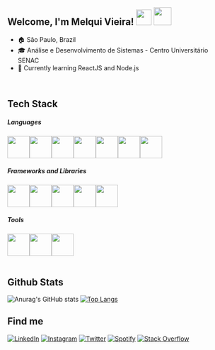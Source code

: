 

## Welcome, I'm Melqui Vieira! <img src="https://emojis.slackmojis.com/emojis/images/1615425105/19530/ugly_code.gif?1615425105" width="35px" /> <!--<img src="https://emojis.slackmojis.com/emojis/images/1617826989/28273/typing.gif?1617826989" width="40px" /> --> <img src="https://emojis.slackmojis.com/emojis/images/1643514841/8541/computercat.gif?1643514841" width="40px" />


- 🏠 São Paulo, Brazil<br>
- 🎓 Análise e Desenvolvimento de Sistemas - Centro Universitário SENAC<br>
- 🌱 Currently learning ReactJS and Node.js<br>
<br>

## Tech Stack

##### Languages

<div style="display: flex">
  <img src="https://cdn.jsdelivr.net/gh/devicons/devicon/icons/javascript/javascript-original.svg" width="50px" />
  <img src="https://cdn.jsdelivr.net/gh/devicons/devicon/icons/typescript/typescript-original.svg" width="50px" />
  <img src="https://cdn.jsdelivr.net/gh/devicons/devicon/icons/java/java-original.svg" width="50px" />
  <img src="https://cdn.jsdelivr.net/gh/devicons/devicon/icons/html5/html5-plain.svg"  width="50px"/>
  <img src="https://cdn.jsdelivr.net/gh/devicons/devicon/icons/css3/css3-plain.svg" width="50px"/>
  <img src="https://cdn.jsdelivr.net/gh/devicons/devicon/icons/postgresql/postgresql-original.svg" width="50px"/>
  <img src="https://cdn.jsdelivr.net/gh/devicons/devicon/icons/mysql/mysql-plain-wordmark.svg" width="50px" />
  
  <!--<img src="https://cdn.jsdelivr.net/gh/devicons/devicon/icons/mongodb/mongodb-plain-wordmark.svg" width="50px" />  -->
</div>

##### Frameworks and Libraries
<div style="display: flex">
  <img src="https://cdn.jsdelivr.net/gh/devicons/devicon/icons/jquery/jquery-original-wordmark.svg" width="50px" />
  <img src="https://cdn.jsdelivr.net/gh/devicons/devicon/icons/react/react-original.svg" width="50px" />
  <img src="https://cdn.jsdelivr.net/gh/devicons/devicon/icons/nodejs/nodejs-original.svg"  width="50px" />
  <img src="https://cdn.jsdelivr.net/gh/devicons/devicon/icons/bootstrap/bootstrap-original.svg" width="50px" />
  <img src="https://cdn.jsdelivr.net/gh/devicons/devicon/icons/spring/spring-original-wordmark.svg" width="50px"/>
</div>

##### Tools

<div style="display: flex">
  <img src="https://cdn.jsdelivr.net/gh/devicons/devicon/icons/vscode/vscode-original.svg" width="50px" />
  <img src="https://cdn.jsdelivr.net/gh/devicons/devicon/icons/git/git-original.svg" width="50px" />
  <img src="https://cdn.jsdelivr.net/gh/devicons/devicon/icons/linux/linux-original.svg" width="50px"/>
  <!--
  <img src="https://cdn.jsdelivr.net/gh/devicons/devicon/icons/figma/figma-original.svg" width="50px" />
  <img src="https://cdn.jsdelivr.net/gh/devicons/devicon/icons/illustrator/illustrator-plain.svg" width="50px" />-->
</div>
<br>


## Github Stats

![Anurag's GitHub stats](https://github-readme-stats.vercel.app/api?username=melquiv&count_private=true)
[![Top Langs](https://github-readme-stats.vercel.app/api/top-langs/?username=melquiv&count_private=true)](https://github.com/melquiv/github-readme-stats)
<br>


## Find me
<a href="https://www.linkedin.com/in/ms-vieira" target="_blank"><img src="https://img.shields.io/badge/LinkedIn-%230072b1.svg?&style=flat-square&logo=linkedin&logoColor=white" alt="LinkedIn"></a>
<a href="https://instagram.com/up.melquk" target="_blank"><img src="https://img.shields.io/badge/Instagram-%23E4505F.svg?&style=flat-square&logo=instagram&logoColor=white" alt="Instagram"></a>
<a href="#" target="_blank"><img src="https://img.shields.io/badge/Twitter-%231DA1F2.svg?&style=flat-square&logo=twitter&logoColor=white" alt="Twitter"></a>
<a href="#" target="_blank"><img src="https://img.shields.io/badge/Deezer-%23000000.svg?&style=flat-square&logo=deezer&logoColor=white" alt="Spotify"></a>
<a href="#" target="_blank"><img src="https://img.shields.io/badge/StackOverflow-%23f48024.svg?&style=flat-square&logo=stackoverflow&logoColor=white" alt="Stack Overflow"></a>
